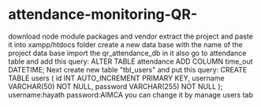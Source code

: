 # attendance-monitoring-QR-
download node module packages and vendor
extract the project and paste it into xampp/htdocs folder
create a new data base with the name of the project data base
import the qr_attendance_db in it
also go to attendance table and add this query:
ALTER TABLE attendance
ADD COLUMN time_out DATETIME;
Next create new table "tbl_users" and put this query:
CREATE TABLE users (
    id INT AUTO_INCREMENT PRIMARY KEY,
    username VARCHAR(50) NOT NULL,
    password VARCHAR(255) NOT NULL
);
username:hayath
password:AIMCA
you can change it by manage users tab
